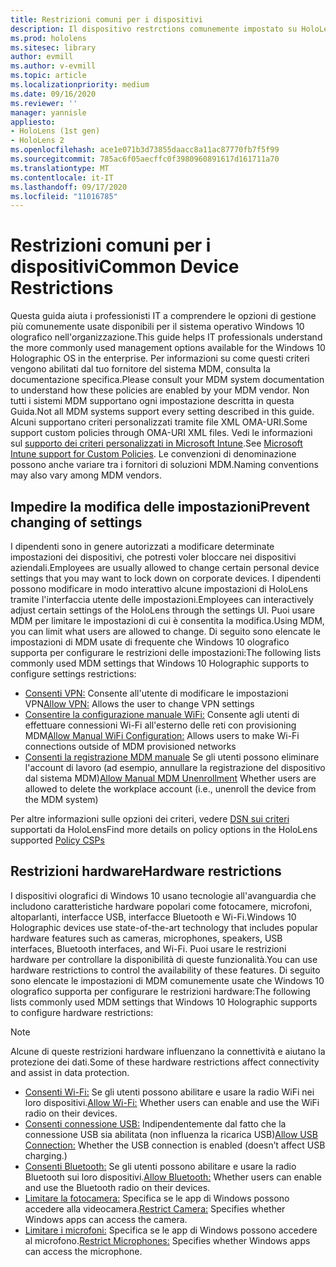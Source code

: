 ```yaml
---
title: Restrizioni comuni per i dispositivi
description: Il dispositivo restrctions comunemente impostato su HoloLens.
ms.prod: hololens
ms.sitesec: library
author: evmill
ms.author: v-evmill
ms.topic: article
ms.localizationpriority: medium
ms.date: 09/16/2020
ms.reviewer: ''
manager: yannisle
appliesto:
- HoloLens (1st gen)
- HoloLens 2
ms.openlocfilehash: ace1e071b3d73855daacc8a11ac87770fb7f5f99
ms.sourcegitcommit: 785ac6f05aecffc0f3980960891617d161711a70
ms.translationtype: MT
ms.contentlocale: it-IT
ms.lasthandoff: 09/17/2020
ms.locfileid: "11016785"
---
```

# <span data-ttu-id="4b76a-103">Restrizioni comuni per i dispositivi</span><span class="sxs-lookup"><span data-stu-id="4b76a-103">Common Device Restrictions</span></span> 

<span data-ttu-id="4b76a-104">Questa guida aiuta i professionisti IT a comprendere le opzioni di gestione più comunemente usate disponibili per il sistema operativo Windows 10 olografico nell'organizzazione.</span><span class="sxs-lookup"><span data-stu-id="4b76a-104">This guide helps IT professionals understand the more commonly used management options available for the Windows 10 Holographic OS in the enterprise.</span></span> <span data-ttu-id="4b76a-105">Per informazioni su come questi criteri vengono abilitati dal tuo fornitore del sistema MDM, consulta la documentazione specifica.</span><span class="sxs-lookup"><span data-stu-id="4b76a-105">Please consult your MDM system documentation to understand how these policies are enabled by your MDM vendor.</span></span> <span data-ttu-id="4b76a-106">Non tutti i sistemi MDM supportano ogni impostazione descritta in questa Guida.</span><span class="sxs-lookup"><span data-stu-id="4b76a-106">Not all MDM systems support every setting described in this guide.</span></span> <span data-ttu-id="4b76a-107">Alcuni supportano criteri personalizzati tramite file XML OMA-URI.</span><span class="sxs-lookup"><span data-stu-id="4b76a-107">Some support custom policies through OMA-URI XML files.</span></span> <span data-ttu-id="4b76a-108">Vedi le informazioni sul [supporto dei criteri personalizzati in Microsoft Intune](https://docs.microsoft.com/mem/intune/configuration/custom-settings-windows-10).</span><span class="sxs-lookup"><span data-stu-id="4b76a-108">See [Microsoft Intune support for Custom Policies](https://docs.microsoft.com/mem/intune/configuration/custom-settings-windows-10).</span></span> <span data-ttu-id="4b76a-109">Le convenzioni di denominazione possono anche variare tra i fornitori di soluzioni MDM.</span><span class="sxs-lookup"><span data-stu-id="4b76a-109">Naming conventions may also vary among MDM vendors.</span></span>

## <span data-ttu-id="4b76a-110">Impedire la modifica delle impostazioni</span><span class="sxs-lookup"><span data-stu-id="4b76a-110">Prevent changing of settings</span></span>
<span data-ttu-id="4b76a-111">I dipendenti sono in genere autorizzati a modificare determinate impostazioni dei dispositivi, che potresti voler bloccare nei dispositivi aziendali.</span><span class="sxs-lookup"><span data-stu-id="4b76a-111">Employees are usually allowed to change certain personal device settings that you may want to lock down on corporate devices.</span></span> <span data-ttu-id="4b76a-112">I dipendenti possono modificare in modo interattivo alcune impostazioni di HoloLens tramite l'interfaccia utente delle impostazioni.</span><span class="sxs-lookup"><span data-stu-id="4b76a-112">Employees can interactively adjust certain settings of the HoloLens through the settings UI.</span></span> <span data-ttu-id="4b76a-113">Puoi usare MDM per limitare le impostazioni di cui è consentita la modifica.</span><span class="sxs-lookup"><span data-stu-id="4b76a-113">Using MDM, you can limit what users are allowed to change.</span></span> <span data-ttu-id="4b76a-114">Di seguito sono elencate le impostazioni di MDM usate di frequente che Windows 10 olografico supporta per configurare le restrizioni delle impostazioni:</span><span class="sxs-lookup"><span data-stu-id="4b76a-114">The following lists commonly used MDM settings that Windows 10 Holographic supports to configure settings restrictions:</span></span>
-   <span data-ttu-id="4b76a-115">[Consenti VPN:](https://docs.microsoft.com/windows/client-management/mdm/policy-csp-settings#settings-allowvpn) Consente all'utente di modificare le impostazioni VPN</span><span class="sxs-lookup"><span data-stu-id="4b76a-115">[Allow VPN:](https://docs.microsoft.com/windows/client-management/mdm/policy-csp-settings#settings-allowvpn) Allows the user to change VPN settings</span></span>
-   <span data-ttu-id="4b76a-116">[Consentire la configurazione manuale WiFi:](https://docs.microsoft.com/windows/client-management/mdm/policy-csp-wifi#wifi-allowmanualwificonfiguration) Consente agli utenti di effettuare connessioni Wi-Fi all'esterno delle reti con provisioning MDM</span><span class="sxs-lookup"><span data-stu-id="4b76a-116">[Allow Manual WiFi Configuration:](https://docs.microsoft.com/windows/client-management/mdm/policy-csp-wifi#wifi-allowmanualwificonfiguration) Allows users to make Wi-Fi connections outside of MDM provisioned networks</span></span>
-   <span data-ttu-id="4b76a-117">[Consenti la registrazione MDM manuale](https://docs.microsoft.com/windows/client-management/mdm/policy-csp-experience#experience-allowmanualmdmunenrollment) Se gli utenti possono eliminare l'account di lavoro (ad esempio, annullare la registrazione del dispositivo dal sistema MDM)</span><span class="sxs-lookup"><span data-stu-id="4b76a-117">[Allow Manual MDM Unenrollment](https://docs.microsoft.com/windows/client-management/mdm/policy-csp-experience#experience-allowmanualmdmunenrollment) Whether users are allowed to delete the workplace account (i.e., unenroll the device from the MDM system)</span></span>

<span data-ttu-id="4b76a-118">Per altre informazioni sulle opzioni dei criteri, vedere [DSN sui criteri](https://docs.microsoft.com/windows/client-management/mdm/policy-csps-supported-by-hololens2) supportati da HoloLens</span><span class="sxs-lookup"><span data-stu-id="4b76a-118">Find more details on policy options in the HoloLens supported [Policy CSPs](https://docs.microsoft.com/windows/client-management/mdm/policy-csps-supported-by-hololens2)</span></span>

## <span data-ttu-id="4b76a-119">Restrizioni hardware</span><span class="sxs-lookup"><span data-stu-id="4b76a-119">Hardware restrictions</span></span>
<span data-ttu-id="4b76a-120">I dispositivi olografici di Windows 10 usano tecnologie all'avanguardia che includono caratteristiche hardware popolari come fotocamere, microfoni, altoparlanti, interfacce USB, interfacce Bluetooth e Wi-Fi.</span><span class="sxs-lookup"><span data-stu-id="4b76a-120">Windows 10 Holographic devices use state-of-the-art technology that includes popular hardware features such as cameras, microphones, speakers, USB interfaces, Bluetooth interfaces, and Wi-Fi.</span></span> <span data-ttu-id="4b76a-121">Puoi usare le restrizioni hardware per controllare la disponibilità di queste funzionalità.</span><span class="sxs-lookup"><span data-stu-id="4b76a-121">You can use hardware restrictions to control the availability of these features.</span></span>
<span data-ttu-id="4b76a-122">Di seguito sono elencate le impostazioni di MDM comunemente usate che Windows 10 olografico supporta per configurare le restrizioni hardware:</span><span class="sxs-lookup"><span data-stu-id="4b76a-122">The following lists commonly used MDM settings that Windows 10 Holographic supports to configure hardware restrictions:</span></span>

> [!NOTE]
> <span data-ttu-id="4b76a-123">Alcune di queste restrizioni hardware influenzano la connettività e aiutano la protezione dei dati.</span><span class="sxs-lookup"><span data-stu-id="4b76a-123">Some of these hardware restrictions affect connectivity and assist in data protection.</span></span>

-   <span data-ttu-id="4b76a-124">[Consenti Wi-Fi:](https://docs.microsoft.com/windows/client-management/mdm/policy-csp-wifi#wifi-allowwifi) Se gli utenti possono abilitare e usare la radio WiFi nei loro dispositivi.</span><span class="sxs-lookup"><span data-stu-id="4b76a-124">[Allow Wi-Fi:](https://docs.microsoft.com/windows/client-management/mdm/policy-csp-wifi#wifi-allowwifi) Whether users can enable and use the WiFi radio on their devices.</span></span>
-   <span data-ttu-id="4b76a-125">[Consenti connessione USB:](https://docs.microsoft.com/windows/client-management/mdm/policy-csp-connectivity#connectivity-allowusbconnection) Indipendentemente dal fatto che la connessione USB sia abilitata (non influenza la ricarica USB)</span><span class="sxs-lookup"><span data-stu-id="4b76a-125">[Allow USB Connection:](https://docs.microsoft.com/windows/client-management/mdm/policy-csp-connectivity#connectivity-allowusbconnection) Whether the USB connection is enabled (doesn’t affect USB charging.)</span></span>
-   <span data-ttu-id="4b76a-126">[Consenti Bluetooth:](https://docs.microsoft.com/windows/client-management/mdm/policy-csp-connectivity#connectivity-allowbluetooth) Se gli utenti possono abilitare e usare la radio Bluetooth sui loro dispositivi.</span><span class="sxs-lookup"><span data-stu-id="4b76a-126">[Allow Bluetooth:](https://docs.microsoft.com/windows/client-management/mdm/policy-csp-connectivity#connectivity-allowbluetooth) Whether users can enable and use the Bluetooth radio on their devices.</span></span>
-   <span data-ttu-id="4b76a-127">[Limitare la fotocamera:](https://docs.microsoft.com/windows/client-management/mdm/policy-csp-privacy#privacy-letappsaccesscamera) Specifica se le app di Windows possono accedere alla videocamera.</span><span class="sxs-lookup"><span data-stu-id="4b76a-127">[Restrict Camera:](https://docs.microsoft.com/windows/client-management/mdm/policy-csp-privacy#privacy-letappsaccesscamera) Specifies whether Windows apps can access the camera.</span></span>
-   <span data-ttu-id="4b76a-128">[Limitare i microfoni:](https://docs.microsoft.com/windows/client-management/mdm/policy-csp-privacy#privacy-letappsaccessmicrophone) Specifica se le app di Windows possono accedere al microfono.</span><span class="sxs-lookup"><span data-stu-id="4b76a-128">[Restrict Microphones:](https://docs.microsoft.com/windows/client-management/mdm/policy-csp-privacy#privacy-letappsaccessmicrophone) Specifies whether Windows apps can access the microphone.</span></span>
